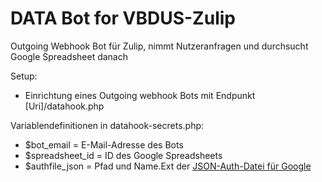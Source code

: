 # DATA Bot for VBDUS-Zulip
 Outgoing Webhook Bot für Zulip, nimmt Nutzeranfragen und durchsucht Google Spreadsheet danach
 
 Setup:
 - Einrichtung eines Outgoing webhook Bots mit Endpunkt [Uri]/datahook.php
 
 Variablendefinitionen in datahook-secrets.php:
 - $bot_email = E-Mail-Adresse des Bots
 - $spreadsheet_id = ID des Google Spreadsheets
 - $authfile_json = Pfad und Name.Ext der [JSON-Auth-Datei für Google](https://cloud.google.com/docs/authentication/production?hl=de)
